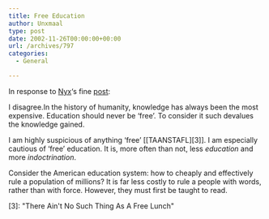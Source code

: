 ```yaml
---
title: Free Education
author: Unxmaal
type: post
date: 2002-11-26T00:00:00+00:00
url: /archives/797
categories:
  - General

---
```

In response to [Nyx][1]&#8216;s fine [post][2]:

I disagree.In the history of humanity, knowledge has always been the most expensive. Education should never be &#8216;free&#8217;. To consider it such devalues the knowledge gained.

I am highly suspicious of anything &#8216;free&#8217; [[TAANSTAFL][3]]. I am especially cautious of &#8216;free&#8217; education. It is, more often than not, less _education_ and more _indoctrination_. 

Consider the American education system: how to cheaply and effectively rule a population of millions? It is far less costly to rule a people with words, rather than with force. However, they must first be taught to read.

 [1]: http://unxmaal.com/cgi-bin/clickcount.cgi?action=jump&URL=http://blog.ghostdragon.net/
 [2]: http://www.ghostdragon.net/MT/mt-tb.cgi?__mode=view&entry_id=4588
 [3]:  "There Ain't No Such Thing As A Free Lunch"
